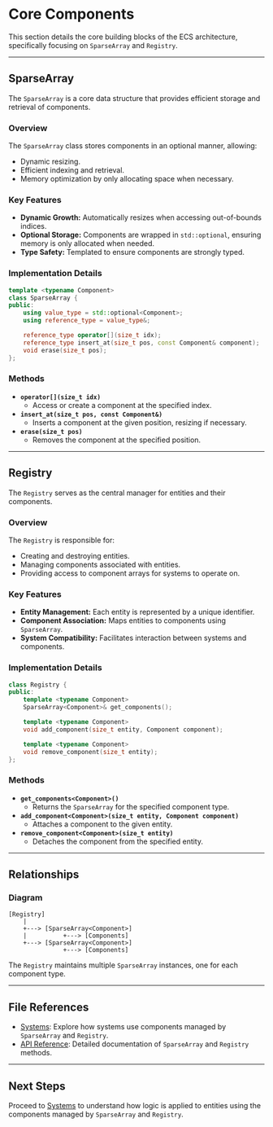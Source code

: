 # Core Components

This section details the core building blocks of the ECS architecture, specifically focusing on `SparseArray` and `Registry`.

---

## SparseArray
The `SparseArray` is a core data structure that provides efficient storage and retrieval of components.

### Overview
The `SparseArray` class stores components in an optional manner, allowing:
- Dynamic resizing.
- Efficient indexing and retrieval.
- Memory optimization by only allocating space when necessary.

### Key Features
- **Dynamic Growth:** Automatically resizes when accessing out-of-bounds indices.
- **Optional Storage:** Components are wrapped in `std::optional`, ensuring memory is only allocated when needed.
- **Type Safety:** Templated to ensure components are strongly typed.

### Implementation Details
```cpp
template <typename Component>
class SparseArray {
public:
    using value_type = std::optional<Component>;
    using reference_type = value_type&;

    reference_type operator[](size_t idx);
    reference_type insert_at(size_t pos, const Component& component);
    void erase(size_t pos);
};
```

### Methods
- **`operator[](size_t idx)`**
  - Access or create a component at the specified index.
- **`insert_at(size_t pos, const Component&)`**
  - Inserts a component at the given position, resizing if necessary.
- **`erase(size_t pos)`**
  - Removes the component at the specified position.

---

## Registry
The `Registry` serves as the central manager for entities and their components.

### Overview
The `Registry` is responsible for:
- Creating and destroying entities.
- Managing components associated with entities.
- Providing access to component arrays for systems to operate on.

### Key Features
- **Entity Management:** Each entity is represented by a unique identifier.
- **Component Association:** Maps entities to components using `SparseArray`.
- **System Compatibility:** Facilitates interaction between systems and components.

### Implementation Details
```cpp
class Registry {
public:
    template <typename Component>
    SparseArray<Component>& get_components();

    template <typename Component>
    void add_component(size_t entity, Component component);

    template <typename Component>
    void remove_component(size_t entity);
};
```

### Methods
- **`get_components<Component>()`**
  - Returns the `SparseArray` for the specified component type.
- **`add_component<Component>(size_t entity, Component component)`**
  - Attaches a component to the given entity.
- **`remove_component<Component>(size_t entity)`**
  - Detaches the component from the specified entity.

---

## Relationships
### Diagram
```plaintext
[Registry]
    |
    +---> [SparseArray<Component>]
    |          +---> [Components]
    +---> [SparseArray<Component>]
               +---> [Components]
```

The `Registry` maintains multiple `SparseArray` instances, one for each component type.

---

## File References
- [Systems](./Systems.md): Explore how systems use components managed by `SparseArray` and `Registry`.
- [API Reference](./APIReference.md): Detailed documentation of `SparseArray` and `Registry` methods.

---

## Next Steps
Proceed to [Systems](./Systems.md) to understand how logic is applied to entities using the components managed by `SparseArray` and `Registry`.

